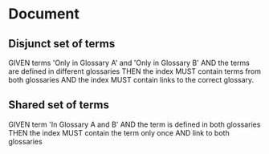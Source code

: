 # Document

## Disjunct set of terms

GIVEN terms 'Only in Glossary A' and 'Only in Glossary B'
AND the terms are defined in different glossaries
THEN the index MUST contain terms from both glossaries
AND the index MUST contain links to the correct glossary.

## Shared set of terms

GIVEN term 'In Glossary A and B'
AND the term is defined in both glossaries
THEN the index MUST contain the term only once AND link to both glossaries
